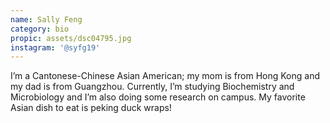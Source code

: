 ```yaml
---
name: Sally Feng
category: bio
propic: assets/dsc04795.jpg
instagram: '@syfg19'
---
```

I’m a Cantonese-Chinese Asian American; my mom is from Hong Kong and my dad is from Guangzhou. Currently, I’m studying Biochemistry and Microbiology and I’m also doing some research on campus. My favorite Asian dish to eat is peking duck wraps!